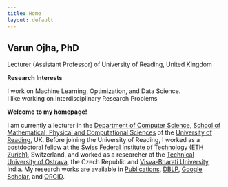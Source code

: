 ```yaml
---
title: Home
layout: default
---
```


<!---
<a href="{{site.baseurl}}">Home</a> | 
<a href="{{site.baseurl}}/profile">Profile</a> | 
<a href="{{site.baseurl}}/publications">Publications</a> | 
<a href="{{site.baseurl}}/research">Research</a> | 
<a href="{{site.baseurl}}/teaching">Teaching</a> --->


## Varun Ojha, PhD

Lecturer (Assistant Professor) of University of Reading, United Kingdom

**Research Interests**

I work on Machine Learning, Optimization, and Data Science. <br>I like working on Interdisciplinary Research Problems

**Welcome to my homepage!**

<!-- What I like the most is how much we learn working with people, the research, the efforts to break the barrier, and the joy achievements. These experiences drive my research whether it is my I am current work as a lecturer in the -->
I am currently a lecturer in the <a href="https://www.reading.ac.uk/computer-science/" target="_blank">Department of Computer Science</a>, <a href="https://www.reading.ac.uk/smpcs-home.aspx" target="_blank">School of Mathematical, Physical and Computational Sciences</a> of the <a href="http://www.reading.ac.uk/" target="_blank">University of Reading</a>, UK. Before joining the University of Reading, I worked as a postdoctoral fellow at the <a href="https://ethz.ch/en.html" target="_blank">Swiss Federal Institute of Technology (ETH Zurich)</a>, Switzerland, and worked as a researcher at the <a href="https://www.vsb.cz/en" target="_blank">Technical University of Ostrava</a>, the Czech Republic and <a href="https://visvabharati.ac.in/index.html" target="_blank">Visva-Bharati University</a>, India. My research works are available in <a href="{{site.baseurl}}/publications">Publications</a>, <a href="https://dblp.org/pid/119/4926.html" target="_blank">DBLP</a>, <a href="https://scholar.google.com/citations?user=bNLfWwgl4J4C&hl=en" target="_blank">Google Scholar</a>, and <a href="https://orcid.org/0000-0002-9256-1192" target="_blank">ORCID</a>.
